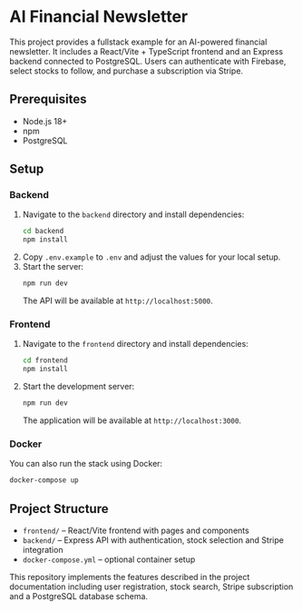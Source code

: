 # AI Financial Newsletter

This project provides a fullstack example for an AI-powered financial newsletter. It includes a React/Vite + TypeScript frontend and an Express backend connected to PostgreSQL. Users can authenticate with Firebase, select stocks to follow, and purchase a subscription via Stripe.

## Prerequisites
- Node.js 18+
- npm
- PostgreSQL

## Setup

### Backend
1. Navigate to the `backend` directory and install dependencies:
   ```bash
   cd backend
   npm install
   ```
2. Copy `.env.example` to `.env` and adjust the values for your local setup.
3. Start the server:
   ```bash
   npm run dev
   ```
   The API will be available at `http://localhost:5000`.

### Frontend
1. Navigate to the `frontend` directory and install dependencies:
   ```bash
   cd frontend
   npm install
   ```
2. Start the development server:
   ```bash
   npm run dev
   ```
   The application will be available at `http://localhost:3000`.

### Docker
You can also run the stack using Docker:
```bash
docker-compose up
```

## Project Structure
- `frontend/` – React/Vite frontend with pages and components
- `backend/` – Express API with authentication, stock selection and Stripe integration
- `docker-compose.yml` – optional container setup

This repository implements the features described in the project documentation including user registration, stock search, Stripe subscription and a PostgreSQL database schema.
